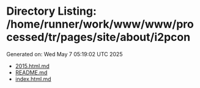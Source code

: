# Directory Listing: /home/runner/work/www/www/processed/tr/pages/site/about/i2pcon
Generated on: Wed May  7 05:19:02 UTC 2025

- [2015.html.md](2015.html.md)
- [README.md](README.md)
- [index.html.md](index.html.md)
